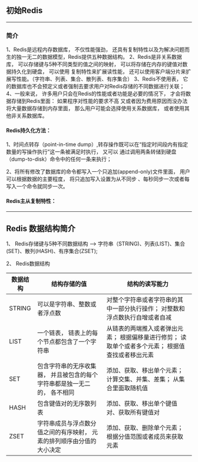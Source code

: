 ## 初始Redis
***

### 简介
1、Redis是远程内存数据库， 不仅性能强劲， 还具有复制特性以及为解决问题而生的独一无二的数据模型，Redis提供五种数据结构。
2、Redis是非关系数据库， 可以存储键与5种不同类型的值之间的映射， 可以将存储在内存的键值对数据持久化到硬盘， 可以使用
复制特性来扩展读性能， 还可以使用客户端分片来扩展写性能。（字符串、列表、集合、散列表、有序集合）
3、Redis不使用表， 它的数据库也不会预定义或者强制去要求用户对Redis存储的不同数据进行关联；
4、一般来说， 许多用户只会在Redis的性能或者功能是必要的情况下， 才会将数据存储到Redis里面： 如果程序对性能的要求不高
又或者因为费用原因而没办法将大量数据存储到内存里面， 那么用户可能会选择使用关系数据库， 或者使用其他非关系数据库。
#### Redis持久化方法：
1、时间点转存（point-in-time dump）,转存操作既可以在“指定时间段内有指定数量的写操作执行”这一条被满足时执行， 又可以
通过调用两条转储到硬盘（dump-to-disk）命令中的任何一条来执行；

2、将所有修改了数据库的命令都写入一个只追加(append-only)文件里面， 用户可以根据数据的主要程度， 将只追加写入设置为从不同步
、每秒同步一次或者每写入一个命令就同步一次。

#### Redis主从复制特性：


***

## Redis 数据结构简介
1、 Redis存储键与5种不同数据结构 --> 字符串（STRING)、列表(LIST)、集合(SET)、散列(HASH)、有序集合(ZSET);

2、 Redis数据结构

| 数据结构 |          结构存储的值                      |          结构的读写能力               |
| ------- |----------------------------------------| -----------------------------------|
| STRING | 可以是字符串、整数或者浮点数                  | 对整个字符串或者字符串的其中一部分执行操作； 对整数和浮点数执行自增或者自减 |
| LIST   | 一个链表， 链表上的每个节点都包含了一个字符串    | 从链表的两端推入或者弹出元素； 根据偏移量进行修剪； 读取单个或者多个元素； 根据值查找或者移出元素 |
| SET    | 包含字符串的无序收集器， 并且被包含的每个字符串都是独一无二的， 各不相同 | 添加、获取、移出单个元素；  计算交集、并集、差集； 从集合里面取随机值 |
| HASH   | 包含键值对的无序散列表                     | 添加、获取、移出单个键值对、获取所有键值对 |
| ZSET   | 字符串成员与浮点数分值之间的有序映射， 元素的排列顺序由分值的大小决定 | 添加、获取、删除单个元素； 根据分值范围或者成员来获取元素 |
